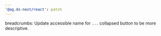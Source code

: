 ```yaml
---
'@ag.ds-next/react': patch
---
```


breadcrumbs: Update accessible name for `...` collapsed button to be more descriptive.
